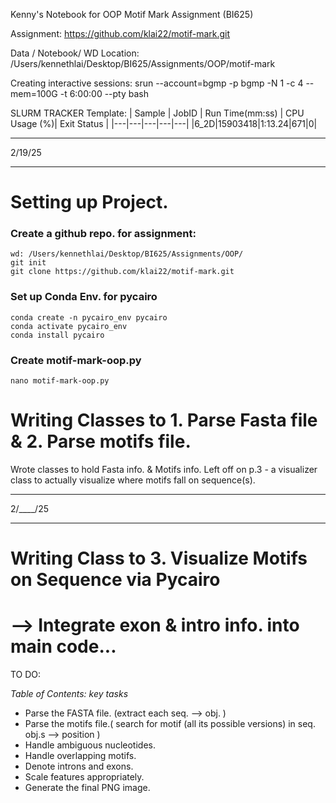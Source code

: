 Kenny's Notebook for OOP Motif Mark Assignment (BI625) 

Assignment: https://github.com/klai22/motif-mark.git

Data / Notebook/ WD Location: /Users/kennethlai/Desktop/BI625/Assignments/OOP/motif-mark

Creating interactive sessions: srun --account=bgmp -p bgmp -N 1 -c 4 --mem=100G -t 6:00:00 --pty bash

SLURM TRACKER Template: 
| Sample | JobID | Run Time(mm:ss) | CPU Usage (%)| Exit Status |
|---|---|---|---|---|
|6_2D|15903418|1:13.24|671|0|
____________________________________
2/19/25
____________________________________
# Setting up Project. 
### Create a github repo. for assignment: 

```
wd: /Users/kennethlai/Desktop/BI625/Assignments/OOP/
git init 
git clone https://github.com/klai22/motif-mark.git
```
### Set up Conda Env. for pycairo 
```
conda create -n pycairo_env pycairo 
conda activate pycairo_env
conda install pycairo 
```
### Create motif-mark-oop.py
```
nano motif-mark-oop.py
```

# Writing Classes to 1. Parse Fasta file & 2. Parse motifs file. 
Wrote classes to hold Fasta info. & Motifs info. Left off on p.3 - a visualizer class to actually visualize where motifs fall on sequence(s). 

____________________________________
2/____/25
____________________________________
# Writing Class to 3. Visualize Motifs on Sequence via Pycairo 

# --> Integrate exon & intro info. into main code...



TO DO: 

*Table of Contents: key tasks* 
* Parse the FASTA file. (extract each seq. --> obj. )
* Parse the motifs file.( search for motif (all its possible versions) in seq. obj.s --> position )
* Handle ambiguous nucleotides.
* Handle overlapping motifs.
* Denote introns and exons.
* Scale features appropriately.
* Generate the final PNG image.
